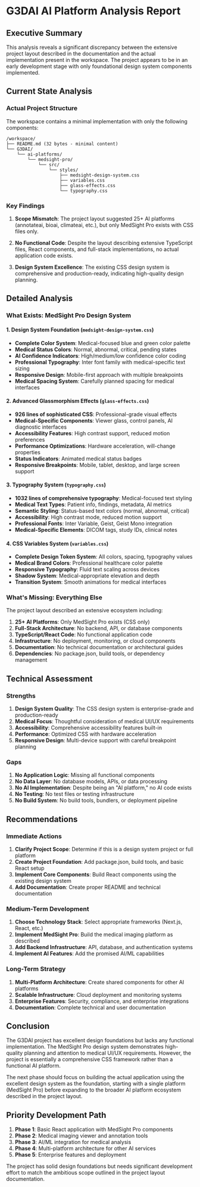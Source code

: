 # G3DAI AI Platform Analysis Report

## Executive Summary

This analysis reveals a significant discrepancy between the extensive project layout described in the documentation and the actual implementation present in the workspace. The project appears to be in an early development stage with only foundational design system components implemented.

## Current State Analysis

### Actual Project Structure
The workspace contains a minimal implementation with only the following components:

```
/workspace/
├── README.md (32 bytes - minimal content)
└── G3DAI/
    └── ai-platforms/
        └── medsight-pro/
            └── src/
                └── styles/
                    ├── medsight-design-system.css
                    ├── variables.css
                    ├── glass-effects.css
                    └── typography.css
```

### Key Findings

1. **Scope Mismatch**: The project layout suggested 25+ AI platforms (annotateai, bioai, climateai, etc.), but only MedSight Pro exists with CSS files only.

2. **No Functional Code**: Despite the layout describing extensive TypeScript files, React components, and full-stack implementations, no actual application code exists.

3. **Design System Excellence**: The existing CSS design system is comprehensive and production-ready, indicating high-quality design planning.

## Detailed Analysis

### What Exists: MedSight Pro Design System

#### 1. Design System Foundation (`medsight-design-system.css`)
- **Complete Color System**: Medical-focused blue and green color palette
- **Medical Status Colors**: Normal, abnormal, critical, pending states
- **AI Confidence Indicators**: High/medium/low confidence color coding
- **Professional Typography**: Inter font family with medical-specific text sizing
- **Responsive Design**: Mobile-first approach with multiple breakpoints
- **Medical Spacing System**: Carefully planned spacing for medical interfaces

#### 2. Advanced Glassmorphism Effects (`glass-effects.css`)
- **926 lines of sophisticated CSS**: Professional-grade visual effects
- **Medical-Specific Components**: Viewer glass, control panels, AI diagnostic interfaces
- **Accessibility Features**: High contrast support, reduced motion preferences
- **Performance Optimizations**: Hardware acceleration, will-change properties
- **Status Indicators**: Animated medical status badges
- **Responsive Breakpoints**: Mobile, tablet, desktop, and large screen support

#### 3. Typography System (`typography.css`)
- **1032 lines of comprehensive typography**: Medical-focused text styling
- **Medical Text Types**: Patient info, findings, metadata, AI metrics
- **Semantic Styling**: Status-based text colors (normal, abnormal, critical)
- **Accessibility**: High contrast mode, reduced motion support
- **Professional Fonts**: Inter Variable, Geist, Geist Mono integration
- **Medical-Specific Elements**: DICOM tags, study IDs, clinical notes

#### 4. CSS Variables System (`variables.css`)
- **Complete Design Token System**: All colors, spacing, typography values
- **Medical Brand Colors**: Professional healthcare color palette
- **Responsive Typography**: Fluid text scaling across devices
- **Shadow System**: Medical-appropriate elevation and depth
- **Transition System**: Smooth animations for medical interfaces

### What's Missing: Everything Else

The project layout described an extensive ecosystem including:

1. **25+ AI Platforms**: Only MedSight Pro exists (CSS only)
2. **Full-Stack Architecture**: No backend, API, or database components
3. **TypeScript/React Code**: No functional application code
4. **Infrastructure**: No deployment, monitoring, or cloud components
5. **Documentation**: No technical documentation or architectural guides
6. **Dependencies**: No package.json, build tools, or dependency management

## Technical Assessment

### Strengths
1. **Design System Quality**: The CSS design system is enterprise-grade and production-ready
2. **Medical Focus**: Thoughtful consideration of medical UI/UX requirements
3. **Accessibility**: Comprehensive accessibility features built-in
4. **Performance**: Optimized CSS with hardware acceleration
5. **Responsive Design**: Multi-device support with careful breakpoint planning

### Gaps
1. **No Application Logic**: Missing all functional components
2. **No Data Layer**: No database models, APIs, or data processing
3. **No AI Implementation**: Despite being an "AI platform," no AI code exists
4. **No Testing**: No test files or testing infrastructure
5. **No Build System**: No build tools, bundlers, or deployment pipeline

## Recommendations

### Immediate Actions
1. **Clarify Project Scope**: Determine if this is a design system project or full platform
2. **Create Project Foundation**: Add package.json, build tools, and basic React setup
3. **Implement Core Components**: Build React components using the existing design system
4. **Add Documentation**: Create proper README and technical documentation

### Medium-Term Development
1. **Choose Technology Stack**: Select appropriate frameworks (Next.js, React, etc.)
2. **Implement MedSight Pro**: Build the medical imaging platform as described
3. **Add Backend Infrastructure**: API, database, and authentication systems
4. **Implement AI Features**: Add the promised AI/ML capabilities

### Long-Term Strategy
1. **Multi-Platform Architecture**: Create shared components for other AI platforms
2. **Scalable Infrastructure**: Cloud deployment and monitoring systems
3. **Enterprise Features**: Security, compliance, and enterprise integrations
4. **Documentation**: Complete technical and user documentation

## Conclusion

The G3DAI project has excellent design foundations but lacks any functional implementation. The MedSight Pro design system demonstrates high-quality planning and attention to medical UI/UX requirements. However, the project is essentially a comprehensive CSS framework rather than a functional AI platform.

The next phase should focus on building the actual application using the excellent design system as the foundation, starting with a single platform (MedSight Pro) before expanding to the broader AI platform ecosystem described in the project layout.

## Priority Development Path

1. **Phase 1**: Basic React application with MedSight Pro components
2. **Phase 2**: Medical imaging viewer and annotation tools
3. **Phase 3**: AI/ML integration for medical analysis
4. **Phase 4**: Multi-platform architecture for other AI services
5. **Phase 5**: Enterprise features and deployment

The project has solid design foundations but needs significant development effort to match the ambitious scope outlined in the project layout documentation.